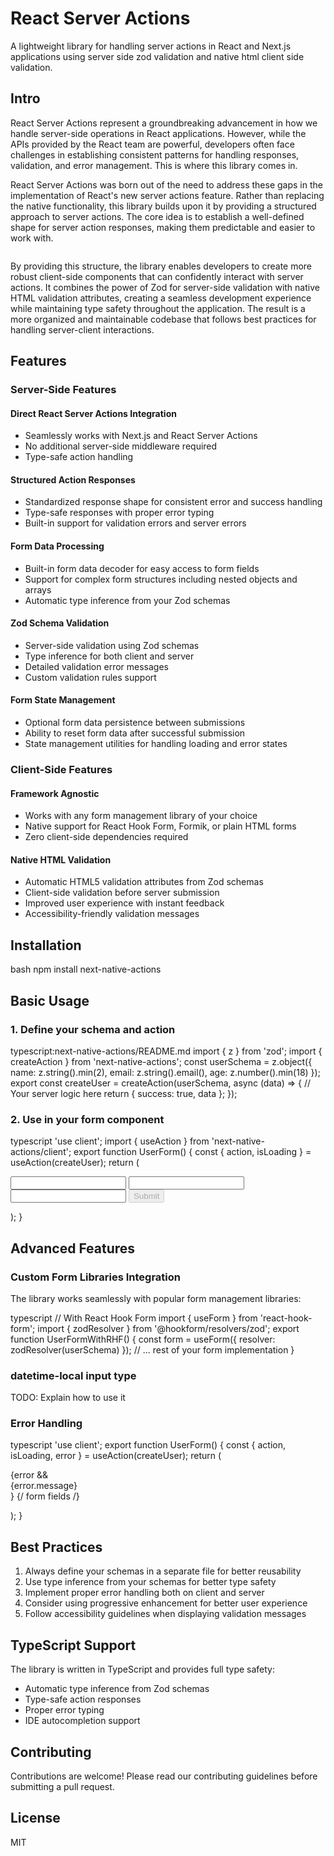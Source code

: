 # React Server Actions

A lightweight library for handling server actions in React and Next.js applications using server side zod validation and native html client side validation.

## Intro

React Server Actions represent a groundbreaking advancement in how we handle server-side operations in React applications. However, while the APIs provided by the React team are powerful, developers often face challenges in establishing consistent patterns for handling responses, validation, and error management. This is where this library comes in.

React Server Actions was born out of the need to address these gaps in the implementation of React's new server actions feature. Rather than replacing the native functionality, this library builds upon it by providing a structured approach to server actions. The core idea is to establish a well-defined shape for server action responses, making them predictable and easier to work with.

```typescript

```

By providing this structure, the library enables developers to create more robust client-side components that can confidently interact with server actions. It combines the power of Zod for server-side validation with native HTML validation attributes, creating a seamless development experience while maintaining type safety throughout the application. The result is a more organized and maintainable codebase that follows best practices for handling server-client interactions.

## Features

### Server-Side Features

#### Direct React Server Actions Integration

- Seamlessly works with Next.js and React Server Actions
- No additional server-side middleware required
- Type-safe action handling

#### Structured Action Responses

- Standardized response shape for consistent error and success handling
- Type-safe responses with proper error typing
- Built-in support for validation errors and server errors

#### Form Data Processing

- Built-in form data decoder for easy access to form fields
- Support for complex form structures including nested objects and arrays
- Automatic type inference from your Zod schemas

#### Zod Schema Validation

- Server-side validation using Zod schemas
- Type inference for both client and server
- Detailed validation error messages
- Custom validation rules support

#### Form State Management

- Optional form data persistence between submissions
- Ability to reset form data after successful submission
- State management utilities for handling loading and error states

### Client-Side Features

#### Framework Agnostic

- Works with any form management library of your choice
- Native support for React Hook Form, Formik, or plain HTML forms
- Zero client-side dependencies required

#### Native HTML Validation

- Automatic HTML5 validation attributes from Zod schemas
- Client-side validation before server submission
- Improved user experience with instant feedback
- Accessibility-friendly validation messages

## Installation

bash
npm install next-native-actions

## Basic Usage

### 1. Define your schema and action

typescript:next-native-actions/README.md
import { z } from 'zod';
import { createAction } from 'next-native-actions';
const userSchema = z.object({
name: z.string().min(2),
email: z.string().email(),
age: z.number().min(18)
});
export const createUser = createAction(userSchema, async (data) => {
// Your server logic here
return { success: true, data };
});

### 2. Use in your form component

typescript
'use client';
import { useAction } from 'next-native-actions/client';
export function UserForm() {
const { action, isLoading } = useAction(createUser);
return (

<form action={action}>
<input name="name" type="text" required minLength={2} />
<input name="email" type="email" required />
<input name="age" type="number" required min={18} />
<button disabled={isLoading}>Submit</button>
</form>
);
}

## Advanced Features

### Custom Form Libraries Integration

The library works seamlessly with popular form management libraries:

typescript
// With React Hook Form
import { useForm } from 'react-hook-form';
import { zodResolver } from '@hookform/resolvers/zod';
export function UserFormWithRHF() {
const form = useForm({
resolver: zodResolver(userSchema)
});
// ... rest of your form implementation
}

### datetime-local input type

TODO: Explain how to use it

### Error Handling

typescript
'use client';
export function UserForm() {
const { action, isLoading, error } = useAction(createUser);
return (

<form action={action}>
{error && <div className="error">{error.message}</div>}
{/ form fields /}
</form>
);
}

## Best Practices

1. Always define your schemas in a separate file for better reusability
2. Use type inference from your schemas for better type safety
3. Implement proper error handling both on client and server
4. Consider using progressive enhancement for better user experience
5. Follow accessibility guidelines when displaying validation messages

## TypeScript Support

The library is written in TypeScript and provides full type safety:

- Automatic type inference from Zod schemas
- Type-safe action responses
- Proper error typing
- IDE autocompletion support

## Contributing

Contributions are welcome! Please read our contributing guidelines before submitting a pull request.

## License

MIT
